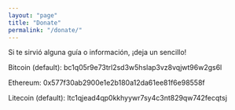```yaml
---
layout: "page"
title: "Donate"
permalink: "/donate/"
---
```


Si te sirvió alguna guía o información, ¡deja un sencillo!

Bitcoin (default): bc1q05r9e73trl2sd3w5hslap3vz8vqjwt96w2gs6l

Ethereum: 0x577f30ab2900e1e2b180a12da61ee81f6e98558f

Litecoin (default): ltc1qjead4qp0kkhyywr7sy4c3nt829qw742fecqtsj

